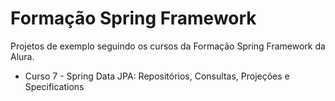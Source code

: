 # Formação Spring Framework

Projetos de exemplo seguindo os cursos da Formação Spring Framework da Alura.

- Curso 7 - Spring Data JPA: Repositórios, Consultas, Projeções e Specifications

